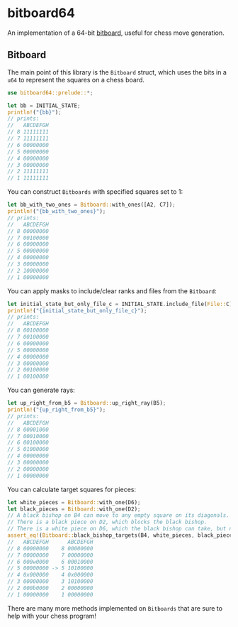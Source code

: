 # bitboard64

An implementation of a 64-bit [bitboard](https://en.wikipedia.org/wiki/Bitboard), useful for chess move generation.

## Bitboard

The main point of this library is the `Bitboard` struct, which uses the bits in a `u64` to represent the squares on a chess board.

```rust
use bitboard64::prelude::*;

let bb = INITIAL_STATE;
println!("{bb}");
// prints:
//   ABCDEFGH
// 8 11111111
// 7 11111111
// 6 00000000
// 5 00000000
// 4 00000000
// 3 00000000
// 2 11111111
// 1 11111111
```

You can construct `Bitboards` with specified squares set to 1:

```rust
let bb_with_two_ones = Bitboard::with_ones([A2, C7]);
println!("{bb_with_two_ones}");
// prints:
//   ABCDEFGH
// 8 00000000
// 7 00100000
// 6 00000000
// 5 00000000
// 4 00000000
// 3 00000000
// 2 10000000
// 1 00000000
```

You can apply masks to include/clear ranks and files from the `Bitboard`:

```rust
let initial_state_but_only_file_c = INITIAL_STATE.include_file(File::C);
println!("{initial_state_but_only_file_c}");
// prints:
//   ABCDEFGH
// 8 00100000
// 7 00100000
// 6 00000000
// 5 00000000
// 4 00000000
// 3 00000000
// 2 00100000
// 1 00100000
```

You can generate rays:

```rust
let up_right_from_b5 = Bitboard::up_right_ray(B5);
println!("{up_right_from_b5}");
// prints:
//   ABCDEFGH
// 8 00001000
// 7 00010000
// 6 00100000
// 5 01000000
// 4 00000000
// 3 00000000
// 2 00000000
// 1 00000000
```

You can calculate target squares for pieces:

```rust
let white_pieces = Bitboard::with_one(D6);
let black_pieces = Bitboard::with_one(D2);
// A black bishop on B4 can move to any empty square on its diagonals.
// There is a black piece on D2, which blocks the black bishop.
// There is a white piece on D6, which the black bishop can take, but not move through.
assert_eq!(Bitboard::black_bishop_targets(B4, white_pieces, black_pieces), Bitboard::with_ones([A3, A5, C5, D6, C3]));
//   ABCDEFGH      ABCDEFGH
// 8 00000000    8 00000000
// 7 00000000    7 00000000
// 6 000w0000    6 00010000
// 5 00000000 -> 5 10100000
// 4 0x000000    4 0x000000
// 3 00000000    3 10100000
// 2 000b0000    2 00000000
// 1 00000000    1 00000000
```

There are many more methods implemented on `Bitboards` that are sure to help with your chess program!

